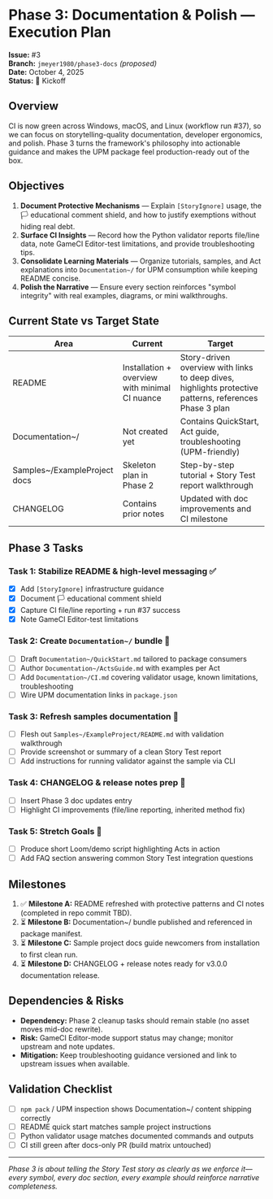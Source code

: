 # Phase 3: Documentation & Polish — Execution Plan

**Issue:** #3  
**Branch:** `jmeyer1980/phase3-docs` *(proposed)*  
**Date:** October 4, 2025  
**Status:** 🚀 Kickoff

## Overview

CI is now green across Windows, macOS, and Linux (workflow run #37), so we can focus on storytelling-quality documentation, developer ergonomics, and polish. Phase 3 turns the framework's philosophy into actionable guidance and makes the UPM package feel production-ready out of the box.

## Objectives

1. **Document Protective Mechanisms** — Explain `[StoryIgnore]` usage, the 🏳 educational comment shield, and how to justify exemptions without hiding real debt.
2. **Surface CI Insights** — Record how the Python validator reports file/line data, note GameCI Editor-test limitations, and provide troubleshooting tips.
3. **Consolidate Learning Materials** — Organize tutorials, samples, and Act explanations into `Documentation~/` for UPM consumption while keeping README concise.
4. **Polish the Narrative** — Ensure every section reinforces "symbol integrity" with real examples, diagrams, or mini walkthroughs.

## Current State vs Target State

| Area | Current | Target |
| --- | --- | --- |
| README | Installation + overview with minimal CI nuance | Story-driven overview with links to deep dives, highlights protective patterns, references Phase 3 plan |
| Documentation~/ | Not created yet | Contains QuickStart, Act guide, troubleshooting (UPM-friendly) |
| Samples~/ExampleProject docs | Skeleton plan in Phase 2 | Step-by-step tutorial + Story Test report walkthrough |
| CHANGELOG | Contains prior notes | Updated with doc improvements and CI milestone |

## Phase 3 Tasks

### Task 1: Stabilize README & high-level messaging ✅

- [x] Add `[StoryIgnore]` infrastructure guidance
- [x] Document 🏳 educational comment shield
- [x] Capture CI file/line reporting + run #37 success
- [x] Note GameCI Editor-test limitations

### Task 2: Create `Documentation~/` bundle 🚧

- [ ] Draft `Documentation~/QuickStart.md` tailored to package consumers
- [ ] Author `Documentation~/ActsGuide.md` with examples per Act
- [ ] Add `Documentation~/CI.md` covering validator usage, known limitations, troubleshooting
- [ ] Wire UPM documentation links in `package.json`

### Task 3: Refresh samples documentation 🚧

- [ ] Flesh out `Samples~/ExampleProject/README.md` with validation walkthrough
- [ ] Provide screenshot or summary of a clean Story Test report
- [ ] Add instructions for running validator against the sample via CLI

### Task 4: CHANGELOG & release notes prep 🚧

- [ ] Insert Phase 3 doc updates entry
- [ ] Highlight CI improvements (file/line reporting, inherited method fix)

### Task 5: Stretch Goals 🎯

- [ ] Produce short Loom/demo script highlighting Acts in action
- [ ] Add FAQ section answering common Story Test integration questions

## Milestones

1. ✅ **Milestone A:** README refreshed with protective patterns and CI notes (completed in repo commit TBD).
2. ⏳ **Milestone B:** Documentation~/ bundle published and referenced in package manifest.
3. ⏳ **Milestone C:** Sample project docs guide newcomers from installation to first clean run.
4. ⏳ **Milestone D:** CHANGELOG + release notes ready for v3.0.0 documentation release.

## Dependencies & Risks

- **Dependency:** Phase 2 cleanup tasks should remain stable (no asset moves mid-doc rewrite).
- **Risk:** GameCI Editor-mode support status may change; monitor upstream and note updates.
- **Mitigation:** Keep troubleshooting guidance versioned and link to upstream issues when available.

## Validation Checklist

- [ ] `npm pack` / UPM inspection shows Documentation~/ content shipping correctly
- [ ] README quick start matches sample project instructions
- [ ] Python validator usage matches documented commands and outputs
- [ ] CI still green after docs-only PR (build matrix untouched)

---

*Phase 3 is about telling the Story Test story as clearly as we enforce it—every symbol, every doc section, every example should reinforce narrative completeness.*
